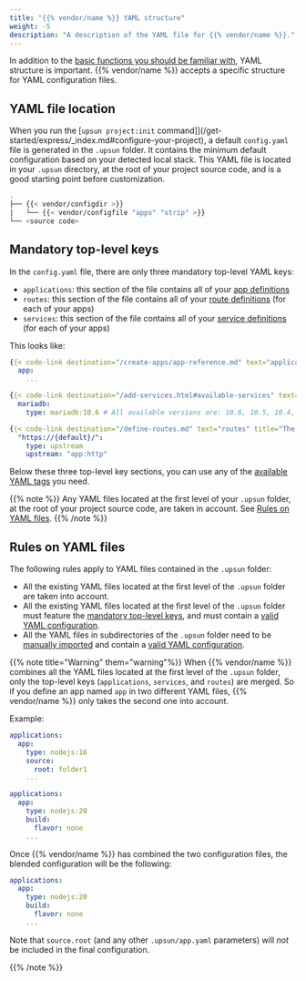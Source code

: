 ```yaml
---
title: "{{% vendor/name %}} YAML structure"
weight: -5
description: "A description of the YAML file for {{% vendor/name %}}."
---
```


In addition to the [basic functions you should be familiar with](./what-is-yaml.md), YAML structure is important.
{{% vendor/name %}} accepts a specific structure for YAML configuration files.

## YAML file location

When you run the [`upsun project:init` command]](/get-started/express/_index.md#configure-your-project), a default ``config.yaml`` file is generated in the `.upsun` folder. It contains the minimum default configuration based on your detected local stack.
This YAML file is located in your ``.upsun`` directory, at the root of your project source code, and is a good starting point before customization.

```bash
.
├── {{< vendor/configdir >}}
|   └── {{< vendor/configfile "apps" "strip" >}}
└── <source code>
```
## Mandatory top-level keys
In the ``config.yaml`` file, there are only three mandatory top-level YAML keys:
- ``applications``: this section of the file contains all of your [app definitions](/create-apps/app-reference.md)
- ``routes``: this section of the file contains all of your [route definitions](/define-routes.md) (for each of your apps)
- ``services``: this section of the file contains all of your [service definitions](/add-services.md) (for each of your apps)

This looks like:
```yaml {location="{{< vendor/configfile "apps" >}}"}
{{< code-link destination="/create-apps/app-reference.md" text="applications" title="Complete list of all available properties" >}}:
  app:
    ...

{{< code-link destination="/add-services.html#available-services" text="services" title="Click to see the complete list of all available services" >}}:
  mariadb:
    type: mariadb:10.6 # All available versions are: 10.6, 10.5, 10.4, 10.3

{{< code-link destination="/define-routes.md" text="routes" title="The routes of the project. Each route describes how an incoming URL is going to be processed by Upsun (Staging). Click for more information." >}}:
  "https://{default}/":
    type: upstream
    upstream: "app:http"
```

Below these three top-level key sections, you can use any of the [available YAML tags](./yaml-structure.md) you need.

{{% note %}}
Any YAML files located at the first level of your ``.upsun`` folder, at the root of your project source code, are taken in account. See [Rules on YAML files](#rules-on-yaml-files).
{{% /note %}}

## Rules on YAML files
The following rules apply to YAML files contained in the ``.upsun`` folder:

- All the existing YAML files located at the first level of the ``.upsun`` folder are taken into account.
- All the existing YAML files located at the first level of the ``.upsun`` folder must feature the [mandatory top-level keys](#mandatory-top-level-keys), and must contain a [valid YAML configuration](/create-apps/app-reference.md).
- All the YAML files in subdirectories of the ``.upsun`` folder need to be [manually imported](/learn/overview/yaml/platform-yaml-tags.md#include) and contain a [valid YAML configuration](/create-apps/app-reference.md).

{{% note title="Warning" them="warning"%}}
When {{% vendor/name %}} combines all the YAML files located at the first level of the ``.upsun`` folder, only the top-level keys (`applications`, `services`, and `routes`) are merged. So if you define an app named ``app`` in two different YAML files, {{% vendor/name %}} only takes the second one into account.

Example:
```yaml {location=".upsun/app.yaml"}
applications:
  app:
    type: nodejs:16
    source:
      root: folder1
    ...
```

```yaml {location=".upsun/app-bis.yaml"}
applications:
  app:
    type: nodejs:20
    build:
      flavor: none
    ...
```

Once {{% vendor/name %}} has combined the two configuration files,
the blended configuration will be the following:
```yaml {location="YAML config result"}
applications:
  app:
    type: nodejs:20
    build:
      flavor: none
    ...
```

Note that ``source.root`` (and any other `.upsun/app.yaml` parameters) will *not* be included in the final configuration.

{{% /note %}}
